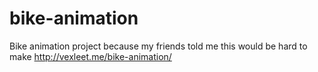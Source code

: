 # bike-animation
Bike animation project because my friends told me this would be hard to make
http://vexleet.me/bike-animation/
